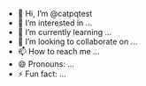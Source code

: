 - 👋 Hi, I’m @catpqtest
- 👀 I’m interested in ...
- 🌱 I’m currently learning ...
- 💞️ I’m looking to collaborate on ...
- 📫 How to reach me ...
- 😄 Pronouns: ...
- ⚡ Fun fact: ...

<!---
catpqtest/catpqtest is a ✨ special ✨ repository because its `README.md` (this file) appears on your GitHub profile.
You can click the Preview link to take a look at your changes.
--->
